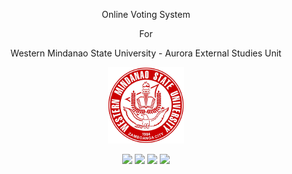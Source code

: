 <p align="center">Online Voting System</p> 
<p align="center">For</p>
<p align="center">Western Mindanao State University - Aurora External Studies Unit</p>

<p align="center">
    <img src="https://github.com/Jayke770/wmsuaesu-voting-system/blob/master/public/assets/logo.png">
</p>

<p align="center">
  <img src="https://img.shields.io/github/downloads/Jayke770/wmsuaesu-voting-system/total"> 
  <img src="https://img.shields.io/github/issues/Jayke770/wmsuaesu-voting-system"> 
  <img src="https://img.shields.io/github/stars/Jayke770/wmsuaesu-voting-system"> 
  <img src="https://img.shields.io/github/forks/Jayke770/wmsuaesu-voting-system"> 
</p>
